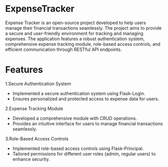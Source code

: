 # ExpenseTracker

Expense Tracker is an open-source project developed to help users manage their financial transactions seamlessly. The project aims to provide a secure and user-friendly environment for tracking and managing expenses. The application features a robust authentication system, comprehensive expense tracking module, role-based access controls, and efficient communication through RESTful API endpoints.

# Features
1.Secure Authentication System

 - Implemented a secure authentication system using Flask-Login.
 - Ensures personalized and protected access to expense data for users.

2.Expense Tracking Module

 - Developed a comprehensive module with CRUD operations.
 - Provides an intuitive interface for users to manage financial transactions seamlessly.

3.Role-Based Access Controls

 - Implemented role-based access controls using Flask-Principal.
 - Tailored permissions for different user roles (admin, regular users) to enhance security.
